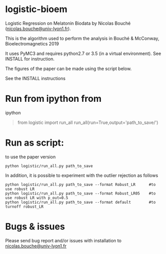 # logistic-bioem
Logistic Regression on Melatonin Biodata by  Nicolas Bouché (nicolas.bouche@univ-lyon1.fr).

This is the algorithm used to perform the analysis in Bouché & McConway, Bioelectromagnetics 2019

It uses PyMC3 and requires python2.7 or 3.5 (in a virtual environment). See INSTALL for instruction.

The figures of the paper can be made using the script below.

See the INSTALL instructions

# Run from ipython from 

ipython
> from logistic import run_all
> run_all(run=True,output='path_to_save/')

# Run as script:

to use the paper version
```
python logistic/run_all.py path_to_save 
```
In addition, it is possible to experiment with the outlier rejection as follows
```
python logistic/run_all.py path_to_save --format Robust_LR      #to use robust LR
python logistic/run_all.py path_to_save --format Robust_LR05    #to use robust LR with p_out=0.5
python logistic/run_all.py path_to_save --format default        #to turnoff robust_LR
```
# Bugs & issues

Please send bug report and/or issues with installation to nicolas.bouche@univ-lyon1.fr
